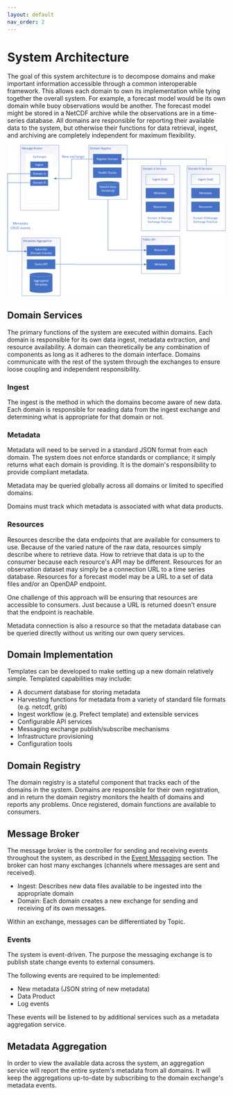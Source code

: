 ```yaml
---
layout: default
nav_order: 2
---
```


# System Architecture

The goal of this system architecture is to decompose domains and make important information accessible through a common interoperable framework. This allows each domain to own its implementation while tying together the overall system. For example, a forecast model would be its own domain while buoy observations would be another. The forecast model might be stored in a NetCDF archive while the observations are in a time-series database. All domains are responsible for reporting their available data to the system, but otherwise their functions for data retrieval, ingest, and archiving are completely independent for maximum flexibility.

![Domain Service](domain-services.png)

## Domain Services

The primary functions of the system are executed within domains. Each domain is responsible for its own data ingest, metadata extraction, and resource availability. A domain can theoretically be any combination of components as long as it adheres to the domain interface. Domains communicate with the rest of the system through the exchanges to ensure loose coupling and independent responsibility.

### Ingest

The ingest is the method in which the domains become aware of new data. Each domain is responsible for reading data from the ingest exchange and determining what is appropriate for that domain or not.

### Metadata

Metadata will need to be served in a standard JSON format from each domain. The system does not enforce standards or compliance; it simply returns what each domain is providing. It is the domain's responsibility to provide compliant metadata.

Metadata may be queried globally across all domains or limited to specified domains. 

Domains must track which metadata is associated with what data products.

### Resources

Resources describe the data endpoints that are available for consumers to use. Because of the varied nature of the raw data, resources simply describe where to retrieve data. How to retrieve that data is up to the consumer because each resource's API may be different. Resources for an observation dataset may simply be a connection URL to a time series database. Resources for a forecast model may be a URL to a set of data files and/or an OpenDAP endpoint.

One challenge of this approach will be ensuring that resources are accessible to consumers. Just because a URL is returned doesn't ensure that the endpoint is reachable.

Metadata connection is also a resource so that the metadata database can be queried directly without us writing our own query services.

## Domain Implementation

Templates can be developed to make setting up a new domain relatively simple. Templated capabilities may include:

- A document database for storing metadata
- Harvesting functions for metadata from a variety of standard file formats (e.g. netcdf, grib)
- Ingest workflow (e.g. Prefect template) and extensible services
- Configurable API services
- Messaging exchange publish/subscribe mechanisms
- Infrastructure provisioning
- Configuration tools

## Domain Registry

The domain registry is a stateful component that tracks each of the domains in the system. Domains are responsible for their own registration, and in return the domain registry monitors the health of domains and reports any problems. Once registered, domain functions are available to consumers.

## Message Broker

The message broker is the controller for sending and receiving events throughout the system, as described in the [Event Messaging](../ingest/events.md) section. The broker can host many exchanges (channels where messages are sent and received). 

- Ingest: Describes new data files available to be ingested into the appropriate domain
- Domain: Each domain creates a new exchange for sending and receiving of its own messages.

Within an exchange, messages can be differentiated by Topic.

### Events

The system is event-driven. The purpose the messaging exchange is to publish state change events to external consumers.

The following events are required to be implemented:

- New metadata (JSON string of new metadata)
- Data Product
- Log events

These events will be listened to by additional services such as a metadata aggregation service.

## Metadata Aggregation

In order to view the available data across the system, an aggregation service will report the entire system's metadata from all domains. It will keep the aggregations up-to-date by subscribing to the domain exchange's metadata events.